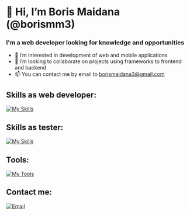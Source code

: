 # 👋 Hi, I’m Boris Maidana (@borismm3)
### I'm a web developer looking for knowledge and opportunities
- 👀 I’m interested in development of web and mobile applications
- 💞️ I’m looking to collaborate on projects using frameworks to frontend and backend
- 📫 You can contact me by email to borismaidana3@gmail.com

## Skills as web developer:
[![My Skills](https://skillicons.dev/icons?i=js,ts,html,css,angular,react,spring,androidstudio,java,cs,py,firebase)](https://skillicons.dev)

## Skills as tester:
[![My Skills](https://skillicons.dev/icons?i=selenium,jenkins,postman,gherkin)](https://skillicons.dev)

## Tools:
[![My Tools](https://skillicons.dev/icons?i=vscode,visualstudio,idea)](https://skillicons.dev)

## Contact me:
[![Email](https://img.shields.io/badge/borismaidana3@gmail.com-my_personal_email-D14836?style=for-the-badge&logo=gmail&logoColor=white&labelColor=101010)](mailto:borismaidana3@gmail.com)





<!---
borismm3/borismm3 is a ✨ special ✨ repository because its `README.md` (this file) appears on your GitHub profile.
You can click the Preview link to take a look at your changes.
--->
